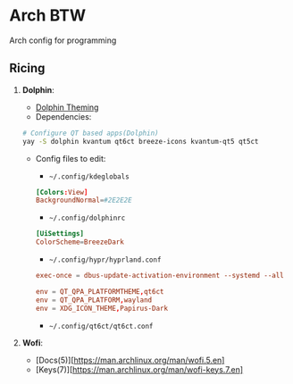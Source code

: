 # Arch BTW

Arch config for programming

## Ricing

1. **Dolphin**:
    - [Dolphin Theming](https://www.reddit.com/r/hyprland/comments/1byyrix/help_dolphin_theming/)
    - Dependencies:

    ```sh
    # Configure QT based apps(Dolphin)
    yay -S dolphin kvantum qt6ct breeze-icons kvantum-qt5 qt5ct
    ```

    - Config files to edit:
        - `~/.config/kdeglobals`

        ```conf
        [Colors:View]
        BackgroundNormal=#2E2E2E
        ```

        - `~/.config/dolphinrc`

        ```conf
        [UiSettings]
        ColorScheme=BreezeDark
        ```

        - `~/.config/hypr/hyprland.conf`

        ```conf
        exec-once = dbus-update-activation-environment --systemd --all

        env = QT_QPA_PLATFORMTHEME,qt6ct
        env = QT_QPA_PLATFORM,wayland
        env = XDG_ICON_THEME,Papirus-Dark
        ```

        - `~/.config/qt6ct/qt6ct.conf`

2. **Wofi**:
    - [Docs(5)][https://man.archlinux.org/man/wofi.5.en]
    - [Keys(7)][https://man.archlinux.org/man/wofi-keys.7.en]
